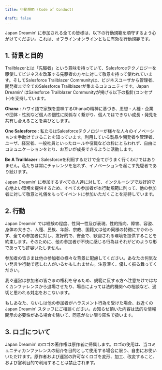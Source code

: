 ```yaml
---
title: 行動規範 (Code of Conduct)

draft: false
---
```


Japan Dreamin' に参加される全ての皆様は、以下の行動規範を順守するよう心がけてください。これは、オフラインオンラインともに有効な行動規範です。

## 1. 背景と目的

Trailblazerとは「先駆者」という意味を持っていて、Salesforceテクノロジーを駆使してビジネスを改革する先駆者の方々に対して敬意を持って使われています。そしてSalesforce Trailblazer Communityは、ビジネスユーザから管理者、開発者まで全てのSalesforce Trailblazerが集まるコミュニティです。Japan Dreamin' はSalesforce Trailblazer Communityが掲げる以下の指針(コンセプト)を支持しています。

**Ohana** : ハワイ語で家族を意味するOhanaの精神に基づき、思想・人種・企業や団体・性別など個人の個性に関係なく繋がり、個人ではできない成長・発見を共有し合えることを喜びとします。

**One Salesforce** : 私たちはSalesforceテクノロジーが様々な人々のイノベーションを手助けできることを知っています。利用している製品や開発者や管理者、ユーザ、経営者、一般社員といったロールや役職などの枠にとらわれず、自由にコミュニケーションをとり、お互いが成長できるように活動します。

**Be A Trailblazer** : Salesforceを利用するだけで全てがうまく行くわけではありません。私たちは常にチャレンジを忘れず、イノベーションを起こす先駆者であり続けます。

Japan Dreamin' に参加するすべての人達に対して、インクルーシブで友好的で心地よい環境を提供するため、すべての参加者が本行動規範に則って、他の参加者に対して敬意と礼儀をもってイベントに参加いただくことを期待しています。

## 2. 行動
Japan Dreamin' では経験の程度、性同一性及び表現、性的指向、障害、容姿、身体の大きさ、人種、民族、年齢、宗教、国籍又は他の同様の特徴にかかわらず、全ての参加者に対し、友好的で、安全で、歓迎される環境を提供することを約束します。そのために、他の参加者が不快に感じる行為はそれがどのような形であっても許容いたしません。

参加者の皆さまは他の参加者の様々な背景に配慮してください。あなたの何気ない発言や行動で悲しむ人がいるかもしれません。注意深く、優しく振る舞ってください。

我々運営は参加者の皆さまの権利を守るため、規範に反する方へ注意だけではなくカンファレンスから退場させたり、場合によっては法的機関への相談など、適切と思われる対応をおこないます。

もしあなた、ないしは他の参加者がハラスメント行為を受けた場合、お近くの Japan Dreamin' スタッフにご相談ください。お知らせ頂いた内容は法的な情報開示の必要性がある場合を除いて、同意がない限り匿名で扱います。

## 3. ロゴについて

Japan Dreamin' のロゴの著作権は原作者に帰属します。ロゴの使用は、当コミュニティカンファレンスの紹介を目的として使用する場合に限り、自由にお使いいただけます。原作者および運営の許可なくロゴを変形、加工、改変すること、および営利目的で利用することは禁止されます。